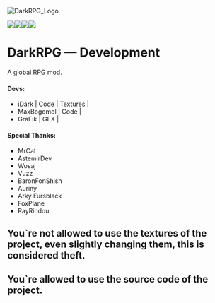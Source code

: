 ![DarkRPG_Logo](https://cdn.discordapp.com/attachments/1014345920315412502/1055843203670085642/dark-rpg-reborn.png)

![](https://img.shields.io/discord/859843420603416618?color=Green&label=Discord&logo=Discord&style=flat-square)![](http://cf.way2muchnoise.eu/versions/698244.svg)![](https://cf.way2muchnoise.eu/698244.svg)![](https://img.shields.io/badge/License-GPL--2.0-orange)

# DarkRPG — Development
A global RPG mod.

#### Devs:
- iDark | Code | Textures |
- MaxBogomol | Code |
- GraFik | GFX |

#### Special Thanks:
- MrCat
- AstemirDev
- Wosaj
- Vuzz
- BaronFonShish
- Auriny
- Arky Fursblack
- FoxPlane
- RayRindou

## You`re not allowed to use the textures of the project, even slightly changing them, this is considered theft.
## You`re allowed to use the source code of the project. 
